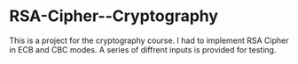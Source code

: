 # RSA-Cipher--Cryptography
This is a project for the cryptography course. I had to implement RSA Cipher in ECB and CBC modes. A series of diffrent inputs is provided for testing.
